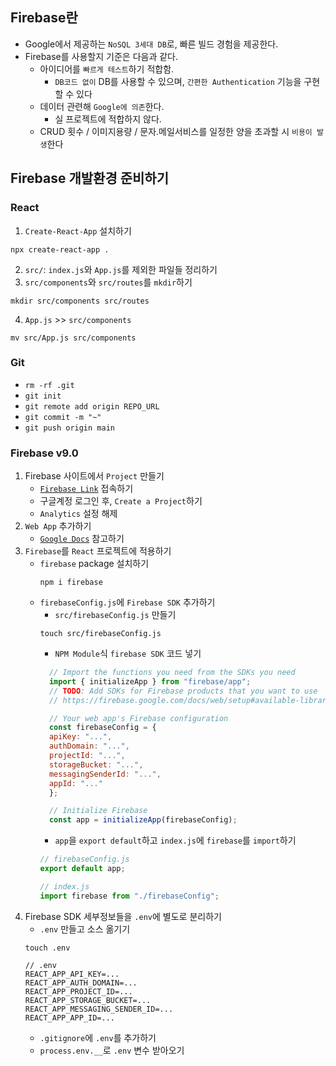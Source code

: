 ## Firebase란
- Google에서 제공하는 `NoSQL 3세대 DB`로, 빠른 빌드 경험을 제공한다.
- Firebase를 사용할지 기준은 다음과 같다.
  - 아이디어를 `빠르게 테스트`하기 적합함.
    - `DB코드 없이` DB를 사용할 수 있으며, `간편한 Authentication` 기능을 구현할 수 있다
  - 데이터 관련해 `Google에 의존`한다.
    - 실 프로젝트에 적합하지 않다.
  - CRUD 횟수 / 이미지용량 / 문자.메일서비스를 일정한 양을 초과할 시 `비용이 발생`한다

## Firebase 개발환경 준비하기
### React
1. `Create-React-App` 설치하기
```shell
npx create-react-app .
```
2. `src/`: `index.js`와 `App.js`를 제외한 파일들 정리하기
3. `src/components`와 `src/routes`를 `mkdir`하기
```shell
mkdir src/components src/routes
```
4. `App.js` >> `src/components`
```shell
mv src/App.js src/components
```

### Git
- `rm -rf .git`
- `git init`
- `git remote add origin REPO_URL`
- `git commit -m "~"`
- `git push origin main`

### Firebase v9.0
1. Firebase 사이트에서 `Project` 만들기
    - [`Firebase Link`](https://console.firebase.google.com/) 접속하기
    - 구글계정 로그인 후, `Create a Project`하기
    - `Analytics` 설정 해제
2. `Web App` 추가하기
    - [`Google Docs`](https://firebase.google.com/docs/web/setup?authuser=0) 참고하기
3. `Firebase`를 `React` 프로젝트에 적용하기
    - `firebase` package 설치하기
      ```shell
      npm i firebase
      ```
    - `firebaseConfig.js`에 `Firebase SDK` 추가하기
      - `src/firebaseConfig.js` 만들기
      ```shell
      touch src/firebaseConfig.js
      ```
      - `NPM Module`식 `firebase SDK` 코드 넣기
      ```javascript
        // Import the functions you need from the SDKs you need
        import { initializeApp } from "firebase/app";
        // TODO: Add SDKs for Firebase products that you want to use
        // https://firebase.google.com/docs/web/setup#available-libraries

        // Your web app's Firebase configuration
        const firebaseConfig = {
        apiKey: "...",
        authDomain: "...",
        projectId: "...",
        storageBucket: "...",
        messagingSenderId: "...",
        appId: "..."
        };

        // Initialize Firebase
        const app = initializeApp(firebaseConfig);
      ```
      - `app`을 `export default`하고 `index.js`에 `firebase`를 `import`하기
      ```javascript
      // firebaseConfig.js
      export default app;

      // index.js
      import firebase from "./firebaseConfig";
      ```
4. Firebase SDK 세부정보들을 `.env`에 별도로 분리하기
    - `.env` 만들고 소스 옮기기
    ```shell
    touch .env
    ```
    ```
    // .env
    REACT_APP_API_KEY=...
    REACT_APP_AUTH_DOMAIN=...
    REACT_APP_PROJECT_ID=...
    REACT_APP_STORAGE_BUCKET=...
    REACT_APP_MESSAGING_SENDER_ID=...
    REACT_APP_APP_ID=...
    ```
    - `.gitignore`에 `.env`를 추가하기
    - `process.env.__`로 `.env` 변수 받아오기